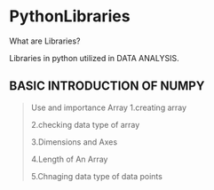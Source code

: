# PythonLibraries 

What are Libraries?

Libraries in python utilized in DATA ANALYSIS. 

## BASIC INTRODUCTION OF NUMPY 
>Use and importance
>Array
>1.creating array
>
>2.checking data type of array
>
>3.Dimensions and Axes
>
>4.Length of An Array
>
>5.Chnaging data type of data points
